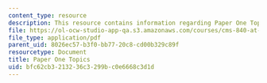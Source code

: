 ```yaml
---
content_type: resource
description: This resource contains information regarding Paper One Topics.
file: https://ol-ocw-studio-app-qa.s3.amazonaws.com/courses/cms-840-at-the-limit-violence-in-contemporary-representation-fall-2013/bfc62cb3213236c3299bc0e6668c3d1d_MITCMS_840F13_PrOneTopics.pdf
file_type: application/pdf
parent_uid: 8026ec57-b3f0-bb77-20c8-cd00b329c89f
resourcetype: Document
title: Paper One Topics
uid: bfc62cb3-2132-36c3-299b-c0e6668c3d1d
---
```

